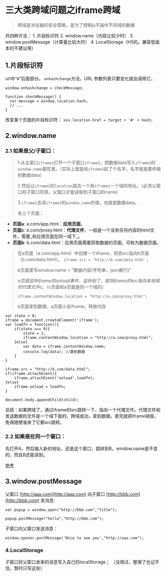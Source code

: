 # 三大类跨域问题之iframe跨域

> 跨域是浏览器的安全策略，是为了控制js不操作不同域的数据

共四种方法： 1. 片段标识符 2. window.name（内容比较少时） 3. window.postMessage（计算量比较大时） 4. LocalStorage（H5的。兼容低版本时不建议用）

## 1.片段标识符

url中“`#`”后面部分。 `onhashchange`方法，URL 参数列表只要变化就会调用它。

```text
window.onhashchange = checkMessage;

function checkMessage() {
  var message = window.location.hash;
  // ...
}
```

改变某个页面的片段标识符： `xxx.location.href = target + '#' + hash;`

## 2.window.name

### 2.1 如果是父/子窗口：

> 1.从主窗口`iframe1`打开一个子窗口`iframe2`，把数据data写入`iframe2`的`window.name`属性里。（实际上就是给`iframe2`起了个名字，名字就是要传输的数据data）
>
> 2.然后让`iframe2`的`location`跳去一个和`iframe1`一个域的地址。（必须父窗口和子窗口同源，父窗口才能读取到子窗口的name）
>
> 3.`iframe1`去读`iframe2`的`window.name`的值，也就是数据data。
>
> 有三个页面：

* **页面a**: a.com/app.html：**应用页面**。
* **页面c**: a.com/proxy.html：**代理文件**，一般是一个没有任何内容的html文件，需要_和应用页面在同一域下_。
* **页面b**: b.com/data.html：应用页面需要获取数据的页面，可称为数据页面。

> 在a页面（a.com/app.html）中创建一个iframe，把其src指向b页面（b.com/data.html）。 `iframe.src = 'http://b.com/data.html';`
>
> b页面里写window.name = "数据内容\(字符串，json都行\)"
>
> _a页面监听iframe的onload事件，监听到了，就将iframe的src指向本地域的代理文件c。_（c页面和a页面是同一个域的）
>
> `iframe.contentWindow.location = "http://a.com/proxy.html";`
>
> b页面拿到数据，a页面小会iframe，释放内存

```text
var state = 0;
iframe = document.createElement('iframe');
var loadfn = function(){
    if(state === 0){
        state = 1;
        iframe.contentWindow.location = "http://a.com/proxy.html";
    }else{
        var data = iframe.contentWindow.name;
        console.log(data); //拿到数据
    }
}

iframe.src = "http://b.com/data.html";
if(iframe.attachEvent){
    iframe.attachEvent('onload',loadfn);
}else{
    iframe.onload = loadfn;
}

document.body.appendChild(child);
```

总结：如果跨域了，通过iframe的src跳转一下，指向一个代理文件。代理文件和发送数据的文件是一个域下面的，跨域成功，拿到数据。拿完就把iframe销毁，免得随便谁来了它都src跳转。

### 2.2 如果是在同一个窗口：

先打开A，然后输入新的地址，还是这个窗口，跳转到B，window.name是不变的，而且B还能读到。

[参考](http://www.cnblogs.com/rainman/archive/2011/02/21/1960044.html)

## 3.window.postMessage

父窗口 [http://aaa.com](http://aaa.com) 向子窗口 [http://bbb.com](http://bbb.com) 发消息:

```text
var popup = window.open("http://bbb.com","title");

popup.postMessage("hello","http://bbb.com");
```

子窗口向父窗口发送消息：

```text
window.opener.postMessage('Nice to see you',"http://aaa.com");
```

### 4.LocalStorage

子窗口将父窗口发来的消息写入自己的localStorage； （没用过，整理了也记不住。暂时只写这些）

